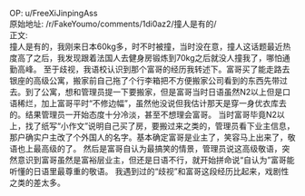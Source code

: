 
OP: u/FreeXiJinpingAss  
原始地址: /r/FakeYoumo/comments/1di0az2/撞人是有的/  
正文:  
撞人是有的，我刚来日本60kg多，时不时被撞，当时没在意，撞人这话题最近热度高了之后，我发现跟着法国人去健身房锻炼到70kg之后就没人撞我了，哪怕通勤高峰。 至于歧视，我语校认识到那个富哥的经历我转述下。富哥买了能走路去银座的高级公寓，搬家前自己拖了个行李箱把不方便搬家公司看到的东西先带过去。到了公寓，想和管理员提一下要搬家，但是富哥当时日语虽然N2以上但是口语稀烂，加上富哥平时“不修边幅”，虽然他没说但我估计那天是穿一身优衣库去的。结果管理员一开始态度十分冷淡，甚至不想理会富哥。 当时富哥毕竟N2以上，找了纸写“小作文”说明自己买了房，要搬过来之类的，管理员看下业主信息，那户确实户主改了个外国人的名字。基本确定富哥是业主了，笑容马上出来了，敬语也上最高级的了。 然后是富哥自认为最搞笑的情景，管理员说这高级敬语，突然意识到富哥虽然是富裕层业主，但还是日语不行，就开始拼命说“自认为”富哥能听懂的日语里最尊重的敬语。 我遇到过的“歧视”和富哥这段经历比起来，戏剧性之类的差太多。
